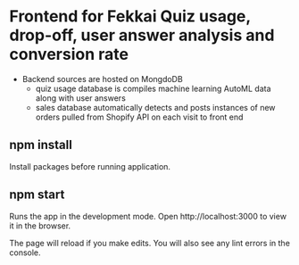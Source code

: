 <h1>Frontend for Fekkai Quiz usage, drop-off, user answer analysis and conversion rate</h1>

* Backend sources are hosted on MongdoDB
  * quiz usage database is compiles machine learning AutoML data along with user answers
  * sales database automatically detects and posts instances of new orders pulled from Shopify API on each     visit to front end

<h2>npm install</h2>
Install packages before running application.

<h2>npm start</h2>
Runs the app in the development mode.
Open http://localhost:3000 to view it in the browser.

The page will reload if you make edits.
You will also see any lint errors in the console.

